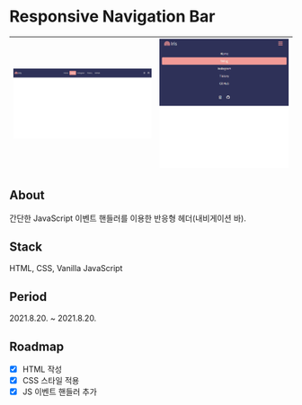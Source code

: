 # Responsive Navigation Bar
|<img src="assets/images/index-wide.png" alt="index wide" />|<img src="assets/images/index.png" alt="index" />|
|:-:|:-:|

## About
간단한 JavaScript 이벤트 핸들러를 이용한 반응형 헤더(내비게이션 바).

## Stack
HTML, CSS, Vanilla JavaScript

## Period
2021.8.20. ~ 2021.8.20.

## Roadmap
- [X] HTML 작성
- [X] CSS 스타일 적용
- [X] JS 이벤트 핸들러 추가
